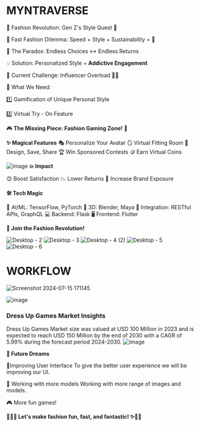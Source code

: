 # MYNTRAVERSE
🌈 Fashion Revolution: Gen Z's Style Quest 🌈

👗 Fast Fashion Dilemma: Speed + Style + Sustainability = 🤔

🔄 The Paradox: Endless Choices ↔️ Endless Returns

💡 Solution: Personalized Style + **Addictive Engagement**

🤳 Current Challenge: Influencer Overload 😵‍💫

🎨 What We Need:

1️⃣ Gamification of Unique Personal Style

2️⃣ Virtual Try - On Feature


🎮 **The Missing Piece:
Fashion Gaming Zone!** 👾


**✨ Magical Features**
🎭 Personalize Your Avatar
🪞 Virtual Fitting Room
💾 Design, Save, Share
🏆 Win Sponsored Contests
🪙 Earn Virtual Coins


![image](https://github.com/user-attachments/assets/f77a847d-a4f9-42c0-a7af-5c2fc538797e)
**💥 Impact**

😊 Boost Satisfaction
📉 Lower Returns
🚀 Increase Brand Exposure

**🛠️ Tech Magic**


🧠 AI/ML: TensorFlow, PyTorch
🎨 3D: Blender, Maya
🔗 Integration: RESTful APIs, GraphQL
💻 Backend: Flask
🖥️ Frontend: Flutter



**💖 Join the Fashion Revolution!**

![Desktop - 2](https://github.com/user-attachments/assets/978eaf4b-3e9c-4702-a1bd-eb302d494cf0)
![Desktop - 3](https://github.com/user-attachments/assets/57ead8f3-10e1-4713-8a27-fbe5c60f4443)
![Desktop - 4 (2)](https://github.com/user-attachments/assets/43381553-3686-4769-8b24-98a830896488)
![Desktop - 5](https://github.com/user-attachments/assets/dea9bf35-04e9-45bc-a959-17df648ce9e0)
![Desktop - 6](https://github.com/user-attachments/assets/8acc5f85-ab49-4248-b2e0-3ede2e2e2661)


# WORKFLOW 
![Screenshot 2024-07-15 171145](https://github.com/user-attachments/assets/b21c2623-1f95-42ec-8d24-df1299c03d4a)

![image](https://github.com/user-attachments/assets/1a801efd-6c17-4c87-8be9-6c2017b9c611)




### Dress Up Games Market Insights
Dress Up Games Market size was valued at USD 100 Million in 2023 and is expected to reach USD 150 Million by the end of 2030 with a CAGR of 5.99% during the forecast period 2024-2030.
![image](https://github.com/user-attachments/assets/c9ca91ca-1d51-4ccd-915a-da5b0b7b8410)

**🔮 Future Dreams**

📱Improving User Interface
To give the better user experience we will be improving our UI.


🤖 Working with more models
Working with more range of images and models.



🎮 More fun games!

**🌈🌟✨ Let's make fashion fun, fast, and fantastic! ✨🌟🌈**

